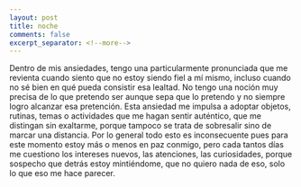 ```yaml
--- 
layout: post 
title: noche 
comments: false 
excerpt_separator: <!--more--> 
--- 
```


Dentro de mis ansiedades, tengo una particularmente pronunciada que me revienta cuando siento que no estoy siendo fiel a mí mismo, incluso cuando no sé bien en qué pueda consistir esa lealtad. No tengo una noción muy precisa de lo que pretendo ser aunque sepa que lo pretendo y no siempre logro alcanzar esa pretención. Esta ansiedad me impulsa a adoptar objetos, rutinas, temas o actividades que me hagan sentir auténtico, que me distingan sin exaltarme, porque tampoco se trata de sobresalir sino de marcar una distancia. Por lo general todo esto es inconsecuente pues para este momento estoy más o menos en paz conmigo, pero cada tantos días me cuestiono los intereses nuevos, las atenciones, las curiosidades, porque sospecho que detrás estoy mintiéndome, que no quiero nada de eso, solo lo que eso me hace parecer.  
